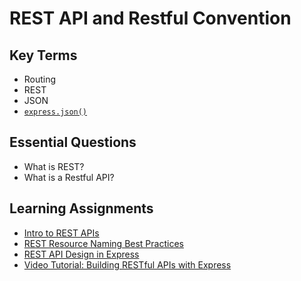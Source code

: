 # REST API and Restful Convention

## Key Terms
+ Routing
+ REST
+ JSON
+ [`express.json()`](https://expressjs.com/en/api.html#express.json)

## Essential Questions
* What is REST?
* What is a Restful API?

## Learning Assignments
+ [Intro to REST APIs](https://www.easeout.co/blog/2021-11-09-an-introduction-to-rest-apis/)
+ [REST Resource Naming Best Practices](https://medium.com/linkit-intecs/rest-resource-naming-best-practices-cbee65f37a62)
+ [REST API Design in Express](https://stackoverflow.blog/2020/03/02/best-practices-for-rest-api-design/)
+ [Video Tutorial: Building RESTful APIs with Express](https://www.youtube.com/watch?v=pKd0Rpw7O48) 
